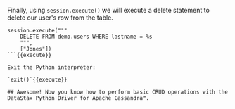 Finally, using `session.execute()` we will execute a delete statement to delete our user's row from the table.

```
session.execute("""
    DELETE FROM demo.users WHERE lastname = %s
    """,
    ["Jones"])
```{{execute}}    

Exit the Python interpreter:

`exit()`{{execute}}

## Awesome! Now you know how to perform basic CRUD operations with the DataStax Python Driver for Apache Cassandra™.
